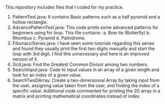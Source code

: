This repository includes files that I coded for my practice.

1. PatternTest.java: It contains Basic patterns such as a half pyramid and a hollow rectangle.
2. AdvancePatternTest.java: This code prints some advanced patterns for beginners using for loop. This file contains- a. Bow tie (Butterfly) b. Rhombus c. Pyramid d. Palindrome.
3. FibonacciSeries.java: I have seen some tutorials regarding this series and found they usually print the first two digits manually and start the loop with 3rd digit. I find this unnecessary and here is an improved version of it.
4. Gcd.java: Find the Greatest Common Divisor among two numbers.
5. SearchInput.java: Code to input values in an array of a given length and look for an index of a given value.
6. SearchTwoDArray: Create a two-dimensional Array by taking input from the user, assigning value taken from the user, and finding the index of a specific value. Additional code commented for printing the 2D array in a matrix and printing mathematical coordinates instead of index. 
